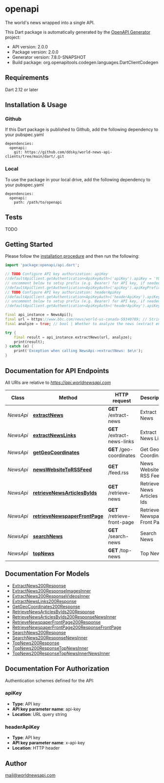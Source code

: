 # openapi
The world's news wrapped into a single API.

This Dart package is automatically generated by the [OpenAPI Generator](https://openapi-generator.tech) project:

- API version: 2.0.0
- Package version: 2.0.0
- Generator version: 7.8.0-SNAPSHOT
- Build package: org.openapitools.codegen.languages.DartClientCodegen

## Requirements

Dart 2.12 or later

## Installation & Usage

### Github
If this Dart package is published to Github, add the following dependency to your pubspec.yaml
```
dependencies:
  openapi:
    git: https://github.com/ddsky/world-news-api-clients/tree/main/dart/.git
```

### Local
To use the package in your local drive, add the following dependency to your pubspec.yaml
```
dependencies:
  openapi:
    path: /path/to/openapi
```

## Tests

TODO

## Getting Started

Please follow the [installation procedure](#installation--usage) and then run the following:

```dart
import 'package:openapi/api.dart';

// TODO Configure API key authorization: apiKey
//defaultApiClient.getAuthentication<ApiKeyAuth>('apiKey').apiKey = 'YOUR_API_KEY';
// uncomment below to setup prefix (e.g. Bearer) for API key, if needed
//defaultApiClient.getAuthentication<ApiKeyAuth>('apiKey').apiKeyPrefix = 'Bearer';
// TODO Configure API key authorization: headerApiKey
//defaultApiClient.getAuthentication<ApiKeyAuth>('headerApiKey').apiKey = 'YOUR_API_KEY';
// uncomment below to setup prefix (e.g. Bearer) for API key, if needed
//defaultApiClient.getAuthentication<ApiKeyAuth>('headerApiKey').apiKeyPrefix = 'Bearer';

final api_instance = NewsApi();
final url = https://www.bbc.com/news/world-us-canada-59340789; // String | The url of the news.
final analyze = true; // bool | Whether to analyze the news (extract entities etc.)

try {
    final result = api_instance.extractNews(url, analyze);
    print(result);
} catch (e) {
    print('Exception when calling NewsApi->extractNews: $e\n');
}

```

## Documentation for API Endpoints

All URIs are relative to *https://api.worldnewsapi.com*

Class | Method | HTTP request | Description
------------ | ------------- | ------------- | -------------
*NewsApi* | [**extractNews**](doc//NewsApi.md#extractnews) | **GET** /extract-news | Extract News
*NewsApi* | [**extractNewsLinks**](doc//NewsApi.md#extractnewslinks) | **GET** /extract-news-links | Extract News Links
*NewsApi* | [**getGeoCoordinates**](doc//NewsApi.md#getgeocoordinates) | **GET** /geo-coordinates | Get Geo Coordinates
*NewsApi* | [**newsWebsiteToRSSFeed**](doc//NewsApi.md#newswebsitetorssfeed) | **GET** /feed.rss | News Website to RSS Feed
*NewsApi* | [**retrieveNewsArticlesByIds**](doc//NewsApi.md#retrievenewsarticlesbyids) | **GET** /retrieve-news | Retrieve News Articles by Ids
*NewsApi* | [**retrieveNewspaperFrontPage**](doc//NewsApi.md#retrievenewspaperfrontpage) | **GET** /retrieve-front-page | Retrieve Newspaper Front Page
*NewsApi* | [**searchNews**](doc//NewsApi.md#searchnews) | **GET** /search-news | Search News
*NewsApi* | [**topNews**](doc//NewsApi.md#topnews) | **GET** /top-news | Top News


## Documentation For Models

 - [ExtractNews200Response](doc//ExtractNews200Response.md)
 - [ExtractNews200ResponseImagesInner](doc//ExtractNews200ResponseImagesInner.md)
 - [ExtractNews200ResponseVideosInner](doc//ExtractNews200ResponseVideosInner.md)
 - [ExtractNewsLinks200Response](doc//ExtractNewsLinks200Response.md)
 - [GetGeoCoordinates200Response](doc//GetGeoCoordinates200Response.md)
 - [RetrieveNewsArticlesByIds200Response](doc//RetrieveNewsArticlesByIds200Response.md)
 - [RetrieveNewsArticlesByIds200ResponseNewsInner](doc//RetrieveNewsArticlesByIds200ResponseNewsInner.md)
 - [RetrieveNewspaperFrontPage200Response](doc//RetrieveNewspaperFrontPage200Response.md)
 - [RetrieveNewspaperFrontPage200ResponseFrontPage](doc//RetrieveNewspaperFrontPage200ResponseFrontPage.md)
 - [SearchNews200Response](doc//SearchNews200Response.md)
 - [SearchNews200ResponseNewsInner](doc//SearchNews200ResponseNewsInner.md)
 - [TopNews200Response](doc//TopNews200Response.md)
 - [TopNews200ResponseTopNewsInner](doc//TopNews200ResponseTopNewsInner.md)
 - [TopNews200ResponseTopNewsInnerNewsInner](doc//TopNews200ResponseTopNewsInnerNewsInner.md)


## Documentation For Authorization


Authentication schemes defined for the API:
### apiKey

- **Type**: API key
- **API key parameter name**: api-key
- **Location**: URL query string

### headerApiKey

- **Type**: API key
- **API key parameter name**: x-api-key
- **Location**: HTTP header


## Author

mail@worldnewsapi.com

